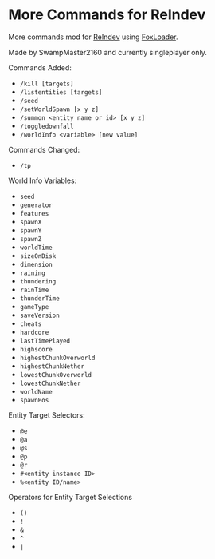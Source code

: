 # More Commands for ReIndev

More commands mod for [ReIndev](https://reindev.miraheze.org/wiki/Reindev_Wiki) using [FoxLoader](https://github.com/Fox2Code/FoxLoader).

Made by SwampMaster2160 and currently singleplayer only.

Commands Added:

* `/kill [targets]`
* `/listentities [targets]`
* `/seed`
* `/setWorldSpawn [x y z]`
* `/summon <entity name or id> [x y z]`
* `/toggledownfall`
* `/worldInfo <variable> [new value]`

Commands Changed:

* `/tp`

World Info Variables:

* `seed`
* `generator`
* `features`
* `spawnX`
* `spawnY`
* `spawnZ`
* `worldTime`
* `sizeOnDisk`
* `dimension`
* `raining`
* `thundering`
* `rainTime`
* `thunderTime`
* `gameType`
* `saveVersion`
* `cheats`
* `hardcore`
* `lastTimePlayed`
* `highscore`
* `highestChunkOverworld`
* `highestChunkNether`
* `lowestChunkOverworld`
* `lowestChunkNether`
* `worldName`
* `spawnPos`

Entity Target Selectors:

* `@e`
* `@a`
* `@s`
* `@p`
* `@r`
* `#<entity instance ID>`
* `%<entity ID/name>`

Operators for Entity Target Selections
* `()`
* `!`
* `&`
* `^`
* `|`